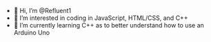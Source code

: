 - 👋 Hi, I’m @Refluent1
- 👀 I’m interested in coding in JavaScript, HTML/CSS, and C++
- 🌱 I’m currently learning C++ as to better understand how to use an Arduino Uno


<!---
Refluent1/Refluent1 is a ✨ special ✨ repository because its `README.md` (this file) appears on your GitHub profile.
You can click the Preview link to take a look at your changes.
--->
